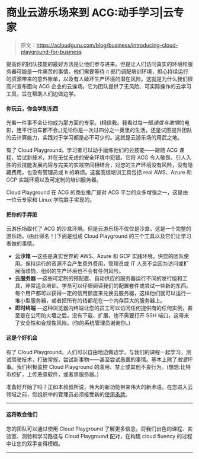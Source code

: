 # 商业云游乐场来到 ACG:动手学习|云专家

> 原文：<https://acloudguru.com/blog/business/introducing-cloud-playground-for-business>

提高你的团队技能的最好方法是让他们参与进来。但是让人们访问真实的环境和服务器可能是一件痛苦的事情。他们需要等待 it 部门调配培训环境，担心持续运行的资源带来的意外账单，以及有人破坏生产环境的潜在风险。这就是为什么我们很高兴宣布面向 ACG 企业的云操场。它为团队提供了无风险、可实际操作的云学习工具，旨在帮助人们边做边学。

#### 你玩云，你会学到东西

光看一件事不会让你成为那方面的专家。(相信我。我看过每一部*速度与激情*的电影，连平行泊车都不会。)无论你是一次过四分之一英里的生活，还是试图提升团队的云计算能力，实践对于学习都是必不可少的。这就是云游乐场的用武之地。

有了 Cloud Playground，学习者可以动手磨练他们的云技能——跟随 ACG 课程，尝试新技术，并在无忧无虑的安全环境中犯错。它将 ACG 令人敬畏、引人入胜的云技能发展内容与完美的实践空间相结合，对您的生产环境没有风险，没有隐藏费用，也没有管理员或 It 的麻烦。这套高级培训工具包括 real AWS、Azure 和 GCP 实践环境以及可定制的培训服务器。

Cloud Playground 在 ACG 的商业推广是对 ACG 平台的众多增强之一，这是由一位云专家和 Linux 学院联手实现的。

#### 把你的手弄脏

云游乐场取代了 ACG 的沙盒环境。但是云游乐场不仅仅是沙盒。这是一个完整的游乐场。(由此得名！)下面是组成 Cloud Playground 的三个工具以及它们让学习者做的事情。

*   **云沙箱** —这些是真实世界的 AWS、Azure 和 GCP 实践环境，供您的团队使用。保持运行的资源不会产生意外费用，管理员或 IT 人员不会因为访问或扩展而烦恼，组织的生产环境也不会有任何风险。
*   **云服务器** —这些可定制的预配置、自动供应的服务器运行不同的发行版和工具，非常适合培训。学员可以仔细阅读我们的配置套件或尝试一些新的东西。每个用户都可以获得一定的信用额度来兑换云服务器，这样他们就可以运行一堆小型服务器，或者把所有的钱都花在一个内存巨大的服务器上。
*   **即时终端** —这种浏览器内终端让您的员工可以访问任何提供商的任何实例，甚至是在公司防火墙之后。没有下载、扩展，也不需要打开 SSH 端口，这带来了安全性和合规性风险。(你的系统管理员谢谢你。)

#### 这是个好机会

有了 Cloud Playground，人们可以自由地边做边学，与我们的课程一起学习，测试驾驶技术，打破常规，尝试新事物——甚至尝试愚蠢的事情。基本上除了*故意*坏事。我们积极监控 Cloud Playground 的滥用、禁止或其他不良行为。(想想:比特币挖矿，上传恶意软件，或者黑服务器。)

准备好开始了吗？正如本叔叔所说，伟大的新功能带来伟大的新术语。在您进入云领域之前，您组织中的管理员必须接受新的[使用条款](https://acloud.guru/terms/tou-cloud-playground)。

* * *

#### 这将教会他们

您的团队可以通过使用 Cloud Playground 了解更多信息。将我们出色的课程、实验室、测验和学习路径与 Cloud Playground 配对，在构建 cloud fluency 的过程中让您的双手变得模糊。

* * *